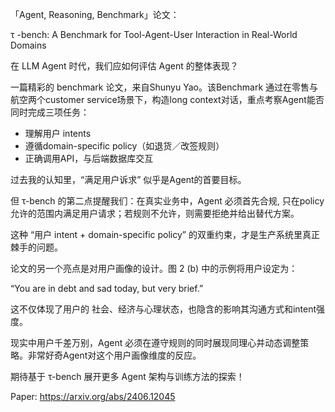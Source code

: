 「Agent, Reasoning, Benchmark」论文：

τ -bench: A Benchmark for Tool-Agent-User Interaction in Real-World Domains

在 LLM Agent 时代，我们应如何评估 Agent 的整体表现？

一篇精彩的 benchmark 论文，来自Shunyu Yao。该Benchmark 通过在零售与航空两个customer service场景下，构造long context对话，重点考察Agent能否同时完成三项任务：

- 理解用户 intents
- 遵循domain-specific policy（如退货／改签规则）
- 正确调用API，与后端数据库交互

过去我的认知里，“满足用户诉求” 似乎是Agent的首要目标。

但 τ-bench 的第二点提醒我们：在真实业务中，Agent 必须首先合规, 只在policy允许的范围内满足用户请求；若规则不允许，则需要拒绝并给出替代方案。

这种 “用户 intent + domain-specific policy” 的双重约束，才是生产系统里真正棘手的问题。

论文的另一个亮点是对用户画像的设计。图 2 (b) 中的示例将用户设定为：

“You are in debt and sad today, but very brief.”

这不仅体现了用户的 社会、经济与心理状态，也隐含的影响其沟通方式和intent强度。

现实中用户千差万别，Agent 必须在遵守规则的同时展现同理心并动态调整策略。非常好奇Agent对这个用户画像维度的反应。

期待基于 τ-bench 展开更多 Agent 架构与训练方法的探索！

Paper: https://arxiv.org/abs/2406.12045
